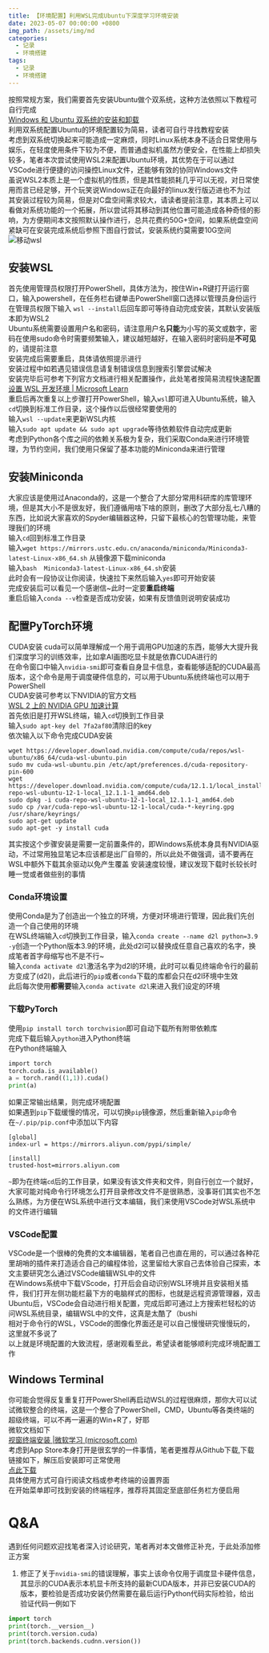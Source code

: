 ```yaml
---
title: 【环境配置】利用WSL完成Ubuntu下深度学习环境安装
date: 2023-05-07 00:00:00 +0800
img_path: /assets/img/md
categories:
  - 记录
  - 环境搭建
tags:
  - 记录
  - 环境搭建
---
```

按照常规方案，我们需要首先安装Ubuntu做个双系统，这种方法依照以下教程可自行完成    
[Windows 和 Ubuntu 双系统的安装和卸载](https://www.bilibili.com/video/BV1554y1n7zv/?share_source=copy_web&vd_source=b70d2d828fe907ea790f92edff598b54)  
利用双系统配置Ubuntu的环境配置较为简易，读者可自行寻找教程安装   
考虑到双系统切换起来可能造成一定麻烦，同时Linux系统本身不适合日常使用与娱乐，在轻度使用条件下较为不便，而普通虚拟机虽然方便安全，在性能上却损失较多，笔者本次尝试使用WSL2来配置Ubuntu环境，其优势在于可以通过VSCode进行便捷的访问操控Linux文件，还能够有效的协同Windows文件  
虽说WSL2本质上是一个虚拟机的性质，但是其性能损耗几乎可以无视，对日常使用而言已经足够，开个玩笑说Windows正在向最好的linux发行版迈进也不为过  
其安装过程较为简易，但是对C盘空间需求较大，请读者提前注意，其本质上可以看做对系统功能的一个拓展，所以尝试将其移动到其他位置可能造成各种奇怪的影响，为方便期间本文按照默认操作进行，总共花费约50G+空间，如果系统盘空间紧缺可在安装完成系统后参照下图自行尝试，安装系统约莫需要10G空间  
![移动wsl](移动wsl.png)
## 安装WSL
首先使用管理员权限打开PowerShell，具体方法为，按住Win+R键打开运行窗口，输入powershell，在任务栏右键单击PowerShell窗口选择以管理员身份运行  
在管理员权限下输入 `wsl --install`后回车即可等待自动完成安装，其默认安装版本即为WSL2  
Ubuntu系统需要设置用户名和密码，请注意用户名**只能**为小写的英文或数字，密码在使用sudo命令时需要频繁输入，建议越短越好，在输入密码时密码是**不可见**的，请提前注意  
安装完成后需要重启，具体请依照提示进行  
安装过程中如若遇见错误信息请复制错误信息到搜索引擎尝试解决  
安装完毕后可参考下列官方文档进行相关配置操作，此处笔者按简易流程快速配置  
[设置 WSL 开发环境 | Microsoft Learn](https://learn.microsoft.com/zh-cn/windows/wsl/setup/environment)  
重启后再次重复以上步骤打开PowerShell，输入`wsl`即可进入Ubuntu系统，输入`cd`切换到标准工作目录，这个操作以后很经常要使用的  
输入`wsl --update`来更新WSL内核  
输入`sudo apt update && sudo apt upgrade`等待依赖软件自动完成更新  
考虑到Python各个库之间的依赖关系极为复杂，我们采取Conda来进行环境管理，为节约空间，我们使用只保留了基本功能的Miniconda来进行管理  
## 安装Miniconda
大家应该是使用过Anaconda的，这是一个整合了大部分常用科研库的库管理环境，但是其大小不是很友好，我们遵循用啥下啥的原则，删改了大部分乱七八糟的东西，比如说大家喜欢的Spyder编辑器这种，只留下最核心的包管理功能，来管理我们的环境  
输入`cd`回到标准工作目录  
输入`wget https://mirrors.ustc.edu.cn/anaconda/miniconda/Miniconda3-latest-Linux-x86_64.sh`   从镜像源下载miniconda  
输入`bash  Miniconda3-latest-Linux-x86_64.sh`安装  
此时会有一段协议让你阅读，快速拉下来然后输入`yes`即可开始安装  
完成安装后可以看见一个感谢信~此时一定要**重启终端**  
重启后输入`conda --v`检查是否成功安装，如果有反馈值则说明安装成功  
## 配置PyTorch环境
CUDA安装
cuda可以简单理解成一个用于调用GPU加速的东西，能够大大提升我们深度学习的训练效率，比如拿AI画图吃显卡就是依靠CUDA进行的  
在命令窗口中输入`nvidia-smi`即可查看自身显卡信息，查看能够适配的CUDA最高版本，这个命令是用于调度硬件信息的，可以用于Ubuntu系统终端也可以用于PowerShell  
CUDA安装可参考以下NVIDIA的官方文档  
[WSL 2 上的 NVIDIA GPU 加速计算](https://docs.nvidia.com/cuda/wsl-user-guide/index.html)  
首先依旧是打开WSL终端，输入`cd`切换到工作目录  
输入`sudo apt-key del 7fa2af80`清除旧的key  
依次输入以下命令完成CUDA安装  
```shell
wget https://developer.download.nvidia.com/compute/cuda/repos/wsl-ubuntu/x86_64/cuda-wsl-ubuntu.pin
sudo mv cuda-wsl-ubuntu.pin /etc/apt/preferences.d/cuda-repository-pin-600
wget https://developer.download.nvidia.com/compute/cuda/12.1.1/local_installers/cuda-repo-wsl-ubuntu-12-1-local_12.1.1-1_amd64.deb
sudo dpkg -i cuda-repo-wsl-ubuntu-12-1-local_12.1.1-1_amd64.deb
sudo cp /var/cuda-repo-wsl-ubuntu-12-1-local/cuda-*-keyring.gpg /usr/share/keyrings/
sudo apt-get update
sudo apt-get -y install cuda
```
其实按这个步骤安装是需要一定前置条件的，即Windows系统本身具有NVIDIA驱动，不过常用独显笔记本应该都是出厂自带的，所以此处不做强调，请不要再在WSL中额外下载其余驱动以免产生覆盖
安装速度较慢，建议发现下载时长较长时睡一觉或者做些别的事情  
### Conda环境设置
使用Conda是为了创造出一个独立的环境，方便对环境进行管理，因此我们先创造一个自己使用的环境  
在WSL终端输入`cd`切换到工作目录，输入`conda create --name d2l python=3.9 -y`创造一个Python版本3.9的环境，此处d2l可以替换成任意自己喜欢的名字，换成笔者首字母缩写也不是不行~  
输入`conda activate d2l`激活名字为d2l的环境，此时可以看见终端命令行的最前方变成了(d2l)，此后进行的`pip`或者`conda`下载的库都会只在d2l环境中生效  
此后每次使用**都需要**输入`conda activate d2l`来进入我们设定的环境  
### 下载PyTorch
使用`pip install torch torchvision`即可自动下载所有附带依赖库  
完成下载后输入`python`进入Python终端  
在Python终端输入  
```python
import torch  
torch.cuda.is_available()
a = torch.rand((1,1)).cuda()
print(a)
```
如果正常输出结果，则完成环境配置  
如果遇到`pip`下载缓慢的情况，可以切换`pip`镜像源，然后重新输入`pip`命令  
在`~/.pip/pip.conf`中添加以下内容  
```text
[global]
index-url = https://mirrors.aliyun.com/pypi/simple/

[install]
trusted-host=mirrors.aliyun.com

```
`~`即为在终端`cd`后的工作目录，如果没有该文件夹和文件，则自行创立一个就好，大家可能对纯命令行环境怎么打开目录修改文件不是很熟悉，没事哥们其实也不怎么熟练，为方便在WSL系统中进行文本编辑，我们来使用VSCode对WSL系统中的文件进行编辑  
### VSCode配置
VSCode是一个很棒的免费的文本编辑器，笔者自己也直在用的，可以通过各种花里胡哨的插件来打造适合自己的编程体验，这里留给大家自己去体验自己探索，本文主要研究怎么通过VSCode编辑WSL中的文件  
在Windows系统中下载VScode，打开后会自动识别WSL环境并且安装相关插件，我们打开左侧功能栏最下方的电脑样式的图标，也就是远程资源管理器，双击Ubuntu后，VSCode会自动进行相关配置，完成后即可通过上方搜索栏轻松的访问WSL系统目录，编辑WSL中的文件，这真是太酷了（bushi  
相对于命令行的WSL，VSCode的图像化界面还是可以自己慢慢研究慢慢玩的，这里就不多说了  
以上就是环境配置的大致流程，感谢观看至此，希望读者能够顺利完成环境配置工作  
## Windows Terminal 
你可能会觉得反复重复打开PowerShell再启动WSL的过程很麻烦，那你大可以试试微软整合的终端，这是一个整合了PowerShell，CMD，Ubuntu等各类终端的超级终端，可以不再一遍遍的Win+R了，好耶  
微软文档如下  
[视窗终端安装 |微软学习 (microsoft.com)](https://learn.microsoft.com/en-us/windows/terminal/install)  
考虑到App Store本身打开是很玄学的一件事情，笔者更推荐从Github下载,下载链接如下，解压后安装即可正常使用  
[点此下载](https://github.com/microsoft/terminal/releases/download/v1.16.10261.0/Microsoft.WindowsTerminal_Win10_1.16.10261.0_8wekyb3d8bbwe.msixbundle_Windows10_PreinstallKit.zip)  
具体使用方式可自行阅读文档或参考终端的设置界面  
在开始菜单即可找到安装的终端程序，推荐将其固定至底部任务栏方便启用  
# Q&A
遇到任何问题欢迎找笔者深入讨论研究，笔者再对本文做修正补充，于此处添加修正方案  
1. 修正了关于`nvidia-smi`的错误理解，事实上该命令仅用于调度显卡硬件信息，其显示的CUDA表示本机显卡所支持的最新CUDA版本，并非已安装CUDA的版本，要检验是否成功安装仍然需要在最后运行Python代码实际检验，给出验证代码一例如下  
```python
import torch
print(torch.__version__)
print(torch.version.cuda)
print(torch.backends.cudnn.version())
```


